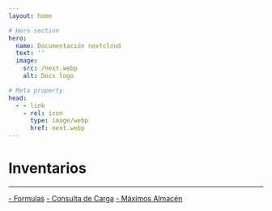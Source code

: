 ```yaml
---
layout: home

# Hero section
hero:
  name: Documentación nextcloud
  text: ''
  image:
    src: /next.webp
    alt: Docs logo

# Meta property
head:
  - - link
    - rel: icon
      type: image/webp
      href: next.webp
---
```


<!-- Custom home layout -->
<div class="custom-layout">
  <h1>Inventarios</h1>
  <hr>
  <a href="/nextcloud-docs/modulos/inventario/formulas.html" class="btn">- Formulas</a>
  <a href="/nextcloud-docs/modulos/inventario/consultaCarga.html" class="btn">- Consulta de Carga</a>
  <a href="/nextcloud-docs/modulos/inventario/maxalmacen.html" class="btn">- Máximos Almacén</a>
</div>
